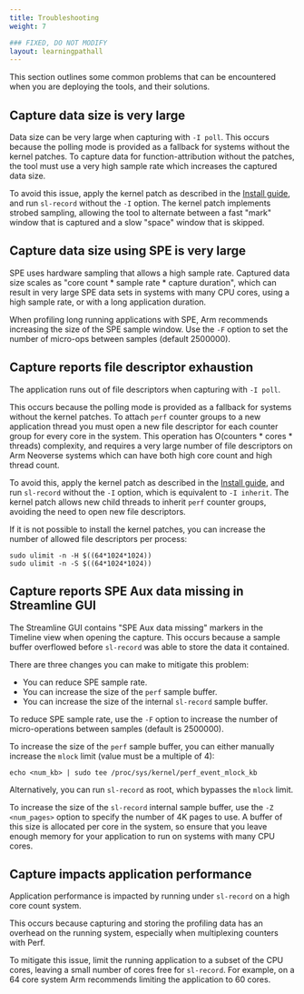 ```yaml
---
title: Troubleshooting
weight: 7

### FIXED, DO NOT MODIFY
layout: learningpathall
---
```


This section outlines some common problems that can be encountered when you are deploying the tools, and their solutions.

## Capture data size is very large

Data size can be very large when capturing with `-I poll`. This occurs
because the polling mode is provided as a fallback for systems without the
kernel patches. To capture data for function-attribution without the patches,
the tool must use a very high sample rate which increases the captured data
size.

To avoid this issue, apply the kernel patch as described in the [Install guide](/install-guides/streamline-cli/), and run `sl-record` without the `-I` option. The kernel patch implements strobed sampling, allowing the tool to alternate between a fast "mark" window that is captured and a slow "space" window that is skipped.

## Capture data size using SPE is very large

SPE uses hardware sampling that allows a high sample rate. Captured data size
scales as "core count * sample rate * capture duration", which can result in
very large SPE data sets in systems with many CPU cores, using a high sample
rate, or with a long application duration.

When profiling long running applications with SPE, Arm recommends increasing
the size of the SPE sample window. Use the `-F` option to set the number of
micro-ops between samples (default 2500000).

## Capture reports file descriptor exhaustion

The application runs out of file descriptors when capturing with `-I poll`.

This occurs because the polling mode is provided as a fallback for systems without the kernel patches. To attach `perf` counter groups to a new application thread you must open a new file descriptor for each counter group for every core in the system. This operation has O(counters * cores * threads) complexity, and requires a very large number of file descriptors on Arm Neoverse systems which can have both high core count and high thread count.

To avoid this, apply the kernel patch as described in the [Install guide](/install-guides/streamline-cli/), and run `sl-record` without the `-I` option, which is equivalent to `-I inherit`. The kernel patch allows new child threads to inherit `perf` counter groups, avoiding the need to open new file descriptors.

If it is not possible to install the kernel patches, you can increase the number of allowed file descriptors per process:

```
sudo ulimit -n -H $((64*1024*1024))
sudo ulimit -n -S $((64*1024*1024))
```

## Capture reports SPE Aux data missing in Streamline GUI

The Streamline GUI contains "SPE Aux data missing" markers in the Timeline view when opening the capture. This occurs because a sample buffer overflowed before
`sl-record` was able to store the data it contained.

There are three changes you can make to mitigate this problem:

* You can reduce SPE sample rate.
* You can increase the size of the `perf` sample buffer.
* You can increase the size of the internal `sl-record` sample buffer.

To reduce SPE sample rate, use the `-F` option to increase the number of micro-operations between samples (default is 2500000).

To increase the size of the `perf` sample buffer, you can either manually increase the `mlock` limit (value must be a multiple of 4):

```
echo <num_kb> | sudo tee /proc/sys/kernel/perf_event_mlock_kb
```

Alternatively, you can run `sl-record` as root, which bypasses the `mlock` limit.

To increase the size of the `sl-record` internal sample buffer, use the `-Z <num_pages>` option to specify the number of 4K pages to use. A buffer of
this size is allocated per core in the system, so ensure that you leave enough memory for your application to run on systems with many CPU cores.

## Capture impacts application performance

Application performance is impacted by running under `sl-record` on a high core count system.

This occurs because capturing and storing the profiling data has an overhead on the running system, especially when multiplexing counters with Perf.

To mitigate this issue, limit the running application to a subset of the CPU cores, leaving a small number of cores free for `sl-record`. For example, on a
64 core system Arm recommends limiting the application to 60 cores.
